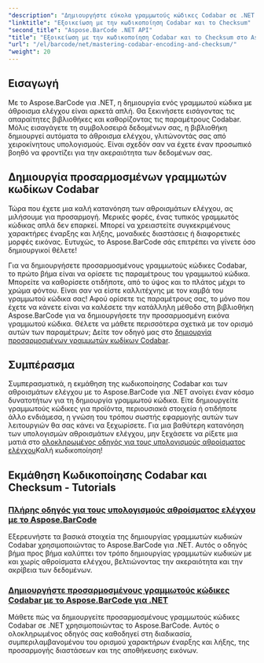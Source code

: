```yaml
---
"description": "Δημιουργήστε εύκολα γραμμωτούς κώδικες Codabar σε .NET με το Aspose.BarCode. Εξερευνήστε εκπαιδευτικά βίντεο σχετικά με τους υπολογισμούς αθροίσματος ελέγχου και τη δημιουργία προσαρμοσμένων γραμμωτών κωδίκων."
"linktitle": "Εξοικείωση με την κωδικοποίηση Codabar και το Checksum"
"second_title": "Aspose.BarCode .NET API"
"title": "Εξοικείωση με την κωδικοποίηση Codabar και το Checksum στο Aspose.BarCode"
"url": "/el/barcode/net/mastering-codabar-encoding-and-checksum/"
"weight": 20
---
```


## Εισαγωγή

Με το Aspose.BarCode για .NET, η δημιουργία ενός γραμμωτού κώδικα με άθροισμα ελέγχου είναι αρκετά απλή. Θα ξεκινήσετε εισάγοντας τις απαραίτητες βιβλιοθήκες και καθορίζοντας τις παραμέτρους Codabar. Μόλις εισαγάγετε τη συμβολοσειρά δεδομένων σας, η βιβλιοθήκη δημιουργεί αυτόματα το άθροισμα ελέγχου, γλιτώνοντάς σας από χειροκίνητους υπολογισμούς. Είναι σχεδόν σαν να έχετε έναν προσωπικό βοηθό να φροντίζει για την ακεραιότητα των δεδομένων σας.

## Δημιουργία προσαρμοσμένων γραμμωτών κωδίκων Codabar

Τώρα που έχετε μια καλή κατανόηση των αθροισμάτων ελέγχου, ας μιλήσουμε για προσαρμογή. Μερικές φορές, ένας τυπικός γραμμωτός κώδικας απλά δεν επαρκεί. Μπορεί να χρειαστείτε συγκεκριμένους χαρακτήρες έναρξης και λήξης, μοναδικές διαστάσεις ή διαφορετικές μορφές εικόνας. Ευτυχώς, το Aspose.BarCode σάς επιτρέπει να γίνετε όσο δημιουργικοί θέλετε!

Για να δημιουργήσετε προσαρμοσμένους γραμμωτούς κώδικες Codabar, το πρώτο βήμα είναι να ορίσετε τις παραμέτρους του γραμμωτού κώδικα. Μπορείτε να καθορίσετε οτιδήποτε, από το ύψος και το πλάτος μέχρι το χρώμα φόντου. Είναι σαν να είστε καλλιτέχνης με τον καμβά του γραμμωτού κώδικα σας! Αφού ορίσετε τις παραμέτρους σας, το μόνο που έχετε να κάνετε είναι να καλέσετε την κατάλληλη μέθοδο στη βιβλιοθήκη Aspose.BarCode για να δημιουργήσετε την προσαρμοσμένη εικόνα γραμμωτού κώδικα. Θέλετε να μάθετε περισσότερα σχετικά με τον ορισμό αυτών των παραμέτρων; Δείτε τον οδηγό μας στο [δημιουργία προσαρμοσμένων γραμμωτών κωδίκων Codabar](./custom-codabar-barcodes/).

## Συμπέρασμα

Συμπερασματικά, η εκμάθηση της κωδικοποίησης Codabar και των αθροισμάτων ελέγχου με το Aspose.BarCode για .NET ανοίγει έναν κόσμο δυνατοτήτων για τη δημιουργία γραμμωτού κώδικα. Είτε δημιουργείτε γραμμωτούς κώδικες για προϊόντα, περιουσιακά στοιχεία ή οτιδήποτε άλλο ενδιάμεσα, η γνώση του τρόπου σωστής εφαρμογής αυτών των λειτουργιών θα σας κάνει να ξεχωρίσετε. Για μια βαθύτερη κατανόηση των υπολογισμών αθροισμάτων ελέγχου, μην ξεχάσετε να ρίξετε μια ματιά στο [ολοκληρωμένος οδηγός για τους υπολογισμούς αθροίσματος ελέγχου](./guide-to-checksum-calculation/)Καλή κωδικοποίηση!


## Εκμάθηση Κωδικοποίησης Codabar και Checksum - Tutorials
### [Πλήρης οδηγός για τους υπολογισμούς αθροίσματος ελέγχου με το Aspose.BarCode](./guide-to-checksum-calculation/)
Εξερευνήστε τα βασικά στοιχεία της δημιουργίας γραμμωτών κωδικών Codabar χρησιμοποιώντας το Aspose.BarCode για .NET. Αυτός ο οδηγός βήμα προς βήμα καλύπτει τον τρόπο δημιουργίας γραμμωτών κωδικών με και χωρίς αθροίσματα ελέγχου, βελτιώνοντας την ακεραιότητα και την ακρίβεια των δεδομένων.
### [Δημιουργήστε προσαρμοσμένους γραμμωτούς κώδικες Codabar με το Aspose.BarCode για .NET](./custom-codabar-barcodes/)
Μάθετε πώς να δημιουργείτε προσαρμοσμένους γραμμωτούς κώδικες Codabar σε .NET χρησιμοποιώντας το Aspose.BarCode. Αυτός ο ολοκληρωμένος οδηγός σας καθοδηγεί στη διαδικασία, συμπεριλαμβανομένου του ορισμού χαρακτήρων έναρξης και λήξης, της προσαρμογής διαστάσεων και της αποθήκευσης εικόνων.
